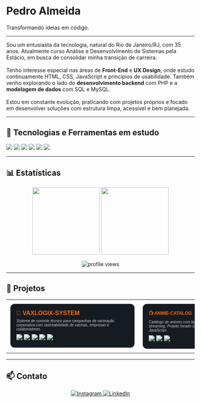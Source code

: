 <h1 align="left">Pedro Almeida</h1>

<p align="left">
  Transformando ideias em código.
</p>

<hr>

<p>
  Sou um entusiasta da tecnologia, natural do Rio de Janeiro/RJ, com 35 anos. Atualmente curso Análise e Desenvolvimento de Sistemas pela Estácio, em busca de consolidar minha transição de carreira.<br><br>
  Tenho interesse especial nas áreas de <strong>Front-End</strong> e <strong>UX Design</strong>, onde estudo continuamente HTML, CSS, JavaScript e princípios de usabilidade. Também venho explorando o lado do <strong>desenvolvimento backend</strong> com PHP e a <strong>modelagem de dados</strong> com SQL e MySQL.<br><br>
  Estou em constante evolução, praticando com projetos próprios e focado em desenvolver soluções com estrutura limpa, acessível e bem planejada.
</p>

<hr>

<h2>🧰 Tecnologias e Ferramentas em estudo</h2>

<p align="left">
  <img src="https://img.shields.io/badge/HTML5-E44D26?style=for-the-badge&logo=html5&logoColor=white"/>
  <img src="https://img.shields.io/badge/CSS3-264de4?style=for-the-badge&logo=css3&logoColor=white"/>
  <img src="https://img.shields.io/badge/JavaScript-F7DF1E?style=for-the-badge&logo=javascript&logoColor=black"/>
  <img src="https://img.shields.io/badge/PHP-777BB4?style=for-the-badge&logo=php&logoColor=white"/>
  <img src="https://img.shields.io/badge/SQL-4479A1?style=for-the-badge&logo=mysql&logoColor=white"/>
  <img src="https://img.shields.io/badge/MySQL-00758F?style=for-the-badge&logo=mysql&logoColor=white"/>
</p>

<hr>

<h2>📊 Estatísticas</h2>

<p align="center">
  <img height="180em" src="https://github-readme-stats.vercel.app/api?username=almeidahpedro&show_icons=true&theme=dark&include_all_commits=true&count_private=true"/>
  <img height="180em" src="https://github-readme-streak-stats.herokuapp.com?user=almeidahpedro&theme=dark"/>
</p>

<p align="center">
  <img src="https://komarev.com/ghpvc/?username=almeidahpedro&color=blue&style=flat-square" alt="profile views"/>
</p>

<hr>

<h2>📂 Projetos</h2>

<table>
  <tr>
    <td valign="top" style="padding: 10px;">
      <div style="background-color: #161b22; border: 1px solid #ffffff; border-radius: 12px; padding: 16px; width: 300px; font-family: sans-serif;">
        <h4 style="color: #FF6600; margin-top: 0; margin-bottom: 6px; ">
          💉 <a href="https://github.com/almeidahpedro/vaxlogix-system" target="_blank" style="color: #FF6600; text-decoration: none; text-transform: uppercase;">VAXLOGIX-SYSTEM</a>
        </h4>
        <h6 style="color: #cccccc; font-size: 10px; margin: 0 0 8px 0;">
          Sistema de controle técnico para campanhas de vacinação corporativa com rastreabilidade de vacinas, empresas e colaboradores.
        </h6>
        <div style="margin-top: 8px;">
          <img src="https://img.shields.io/badge/HTML5-E44D26?style=flat-square&logo=html5&logoColor=white"/>
          <img src="https://img.shields.io/badge/CSS3-264de4?style=flat-square&logo=css3&logoColor=white"/>
          <img src="https://img.shields.io/badge/JavaScript-F7DF1E?style=flat-square&logo=javascript&logoColor=black"/>
          <img src="https://img.shields.io/badge/PHP-777BB4?style=flat-square&logo=php&logoColor=white"/>
          <img src="https://img.shields.io/badge/MySQL-00758F?style=flat-square&logo=mysql&logoColor=white"/>
        </div>
      </div>
    </td>
    <td valign="top" style="padding: 10px;">
      <div style="background-color: #161b22; border: 1px solid #ffffff; border-radius: 12px; padding: 16px; width: 300px; font-family: sans-serif;">
        <h4 style="color: #FF6600; font-size: 12px; margin-top: 0; margin-bottom: 6px;">
          📺 <a href="https://github.com/almeidahpedro/anime-catalog" target="_blank" style="color: #FF6600; text-decoration: none;">ANIME-CATALOG</a>
        </h4>
        <h6 style="color: #cccccc; font-size: 10px; margin: 0 0 8px 0;">
          Catálogo de animes com layout inspirado em plataformas de streaming. Projeto focado em front-end com HTML, CSS e JavaScript.
        </h6>
        <div style="margin-top: 8px;">
          <img src="https://img.shields.io/badge/HTML5-E44D26?style=flat-square&logo=html5&logoColor=white"/>
          <img src="https://img.shields.io/badge/CSS3-264de4?style=flat-square&logo=css3&logoColor=white"/>
          <img src="https://img.shields.io/badge/JavaScript-F7DF1E?style=flat-square&logo=javascript&logoColor=black"/>
        </div>
      </div>
    </td>
  </tr>
</table>

<hr>

<h2>📫 Contato</h2>

<p align="center">
  <a href="https://www.instagram.com/almeidahpedro" target="_blank">
    <img src="https://img.shields.io/badge/Instagram-%23E4405F?style=for-the-badge&logo=instagram&logoColor=white" alt="Instagram"/>
  </a>
  <a href="https://www.linkedin.com/in/almeidahpedro" target="_blank">
    <img src="https://img.shields.io/badge/LinkedIn-%230077B5?style=for-the-badge&logo=linkedin&logoColor=white" alt="LinkedIn"/>
  </a>
</p>
